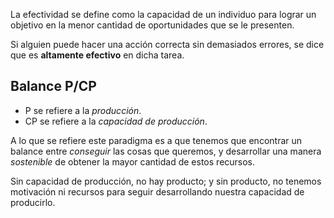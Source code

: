 La efectividad se define como la capacidad de un individuo para lograr un objetivo en la menor cantidad de oportunidades que se le presenten.

Si alguien puede hacer una acción correcta sin demasiados errores, se dice que es **altamente efectivo** en dicha tarea.


## Balance P/CP

- P se refiere a la *producción*.
- CP se refiere a la *capacidad de producción*.

A lo que se refiere este paradigma es a que tenemos que encontrar un balance entre *conseguir* las cosas que queremos, y desarrollar una manera *sostenible* de obtener la mayor cantidad de estos recursos.

Sin capacidad de producción, no hay producto; y sin producto, no tenemos motivación ni recursos para seguir desarrollando nuestra capacidad de producirlo.